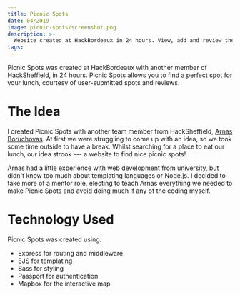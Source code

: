 ```yaml
---
title: Picnic Spots
date: 04/2019
image: picnic-spots/screenshot.png
description: >-
  Website created at HackBordeaux in 24 hours. View, add and review the best places to eat your tuna sweetcorn sandwiches.
tags:
---
```


Picnic Spots was created at HackBordeaux with another member of HackSheffield, in 24 hours. Picnic Spots allows you to find a perfect spot for your lunch, courtesy of user-submitted spots and reviews.

<lazy-image src="picnic-spots/screenshot.png" alt="Screenshot of Picnic Spots, showing a map with locations and ratings" />

# The Idea

I created Picnic Spots with another team member from HackSheffield, [Arnas Boruchovas](https://arnas.codes). At first we were struggling to come up with an idea, so we took some time outside to have a break. Whilst searching for a place to eat our lunch, our idea strook --- a website to find nice picnic spots!

Arnas had a little experience with web development from university, but didn't know too much about templating languages or Node.js. I decided to take more of a mentor role, electing to teach Arnas everything we needed to make Picnic Spots and avoid doing much if any of the coding myself.

# Technology Used

Picnic Spots was created using:

- Express for routing and middleware
- EJS for templating
- Sass for styling
- Passport for authentication
- Mapbox for the interactive map
